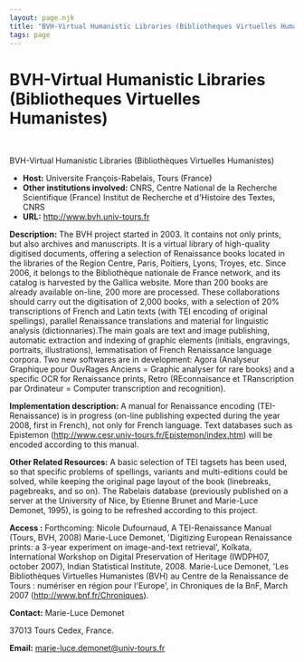 ```yaml
---
layout: page.njk
title: "BVH-Virtual Humanistic Libraries (Bibliotheques Virtuelles Humanistes)"
tags: page
---
```

# BVH-Virtual Humanistic Libraries (Bibliotheques Virtuelles Humanistes)



 
 


 BVH-Virtual Humanistic Libraries (Bibliothèques Virtuelles Humanistes)
 
 * **Host:** Universite François-Rabelais, Tours (France)
* **Other institutions involved:** CNRS, Centre National de la Recherche Scientifique (France)
 Institut de Recherche et d'Histoire des Textes, CNRS
* **URL:** <http://www.bvh.univ-tours.fr>


**Description:** The BVH project started in 2003. It contains not only prints, but also archives and
 manuscripts. It is a virtual library of high-quality digitised documents, offering
 a selection of Renaissance books located in the libraries of the Region Centre, Paris,
 Poitiers, Lyons, Troyes, etc. Since 2006, it belongs to the Bibliothèque nationale
 de France network, and its catalog is harvested by the Gallica website. More than
 200 books are already available on-line, 200 more are processed. These collaborations
 should carry out the digitisation of 2,000 books, with a selection of 20% transcriptions
 of French and Latin texts (with TEI encoding of original spellings), parallel Renaissance
 translations and material for linguistic analysis (dictionnaries).The main goals are
 text and image publishing, automatic extraction and indexing of graphic elements (initials,
 engravings, portraits, illustrations), lemmatisation of French Renaissance language
 corpora. Two new softwares are in development: Agora (Analyseur Graphique pour OuvRages
 Anciens = Graphic analyser for rare books) and a specific OCR for Renaissance prints,
 Retro (REconnaisance et TRanscription par Ordinateur = Computer transcription and
 recognition).
 
 **Implementation description:** A manual for Renaissance encoding (TEI-Renaissance) is in progress (on-line publishing
 expected during the year 2008, first in French), not only for French language. Text
 databases such as Epistemon (<http://www.cesr.univ-tours.fr/Epistemon/index.htm>) will be encoded according to this manual.
 
 **Other Related Resources:** A basic selection of TEI tagsets has been used, so that specific problems of spellings,
 variants and multi-editions could be solved, while keeping the original page layout
 of the book (linebreaks, pagebreaks, and so on). The Rabelais database (previously
 published on a server at the University of Nice, by Etienne Brunet and Marie-Luce
 Demonet, 1995), is going to be refreshed according to this project.
 
 **Access :**
 Forthcoming: Nicole Dufournaud, A TEI-Renaissance Manual (Tours, BVH, 2008)
 Marie-Luce Demonet, 'Digitizing European Renaissance prints: a 3-year experiment on
 image-and-text retrieval', Kolkata, International Workshop on Digital Preservation
 of Heritage (IWDPH07, october 2007), Indian Statistical Institute, 2008.
 Marie-Luce Demonet, 'Les Bibliothèques Virtuelles Humanistes (BVH) au Centre de la
 Renaissance de Tours : numériser en région pour l'Europe', in Chroniques de la BnF,
 March 2007 (http://www.bnf.fr/Chroniques).
 
 **Contact:** Marie-Luce Demonet
 

 37013 Tours Cedex, France.
 

 

 
 **Email:** [marie-luce.demonet@univ-tours.fr](mailto:marie-luce.demonet@univ-tours.fr)
 
  
